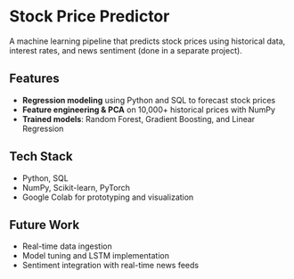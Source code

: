 # Stock Price Predictor

A machine learning pipeline that predicts stock prices using historical data, interest rates, and news sentiment (done in a separate project).

## Features
- **Regression modeling** using Python and SQL to forecast stock prices  
- **Feature engineering & PCA** on 10,000+ historical prices with NumPy  
- **Trained models**: Random Forest, Gradient Boosting, and Linear Regression

## Tech Stack
- Python, SQL  
- NumPy, Scikit-learn, PyTorch  
- Google Colab for prototyping and visualization  

## Future Work
- Real-time data ingestion  
- Model tuning and LSTM implementation  
- Sentiment integration with real-time news feeds 
